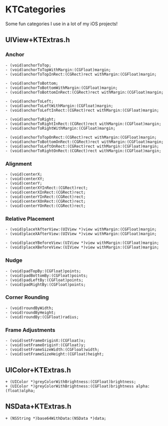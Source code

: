 # KTCategories

Some fun categories I use in a lot of my iOS projects!

## UIView+KTExtras.h

### Anchor

    - (void)anchorToTop;
    - (void)anchorToTopWithMargin:(CGFloat)margin;
    - (void)anchorToTopInRect:(CGRect)rect withMargin:(CGFloat)margin;

    - (void)anchorToBottom;
    - (void)anchorToBottomWithMargin:(CGFloat)margin;
    - (void)anchorToBottomInRect:(CGRect)rect withMargin:(CGFloat)margin;

    - (void)anchorToLeft;
    - (void)anchorToLeftWithMargin:(CGFloat)margin;
    - (void)anchorToLeftInRect:(CGRect)rect withMargin:(CGFloat)margin;

    - (void)anchorToRight;
    - (void)anchorToRightInRect:(CGRect)rect withMargin:(CGFloat)margin;
    - (void)anchorToRightWithMargin:(CGFloat)margin;

    - (void)anchorToTopOnRect:(CGRect)rect withMargin:(CGFloat)margin;
    - (void)anchorToBottomOnRect:(CGRect)rect withMargin:(CGFloat)margin;
    - (void)anchorToLeftOnRect:(CGRect)rect withMargin:(CGFloat)margin;
    - (void)anchorToRightOnRect:(CGRect)rect withMargin:(CGFloat)margin;

### Alignment

    - (void)centerX;
    - (void)centerXY;
    - (void)centerY;
    - (void)centerXYInRect:(CGRect)rect;
    - (void)centerXInRect:(CGRect)rect;
    - (void)centerYInRect:(CGRect)rect;
    - (void)centerXOnRect:(CGRect)rect;
    - (void)centerYOnRect:(CGRect)rect;

### Relative Placement

    - (void)placeYAfterView:(UIView *)view withMargin:(CGFloat)margin;
    - (void)placeXAfterView:(UIView *)view withMargin:(CGFloat)margin;

    - (void)placeYBeforeView:(UIView *)view withMargin:(CGFloat)margin;
    - (void)placeXBeforeView:(UIView *)view withMargin:(CGFloat)margin;

### Nudge

    - (void)padTopBy:(CGFloat)points;
    - (void)padBottomBy:(CGFloat)points;
    - (void)padLeftBy:(CGFloat)points;
    - (void)padRightBy:(CGFloat)points;

### Corner Rounding

    - (void)roundByWidth;
    - (void)roundByHeight;
    - (void)roundBy:(CGFloat)radius;

### Frame Adjustments

    - (void)setFrameOriginX:(CGFloat)x;
    - (void)setFrameOriginY:(CGFloat)y;
    - (void)setFrameSizeWidth:(CGFloat)width;
    - (void)setFrameSizeHeight:(CGFloat)height;

## UIColor+KTExtras.h

    + (UIColor *)greyColorWithBrightness:(CGFloat)brightness;
    + (UIColor *)greyColorWithBrightness:(CGFloat)brightness alpha:(float)alpha;

## NSData+KTExtras.h

    + (NSString *)base64WithData:(NSData *)data;